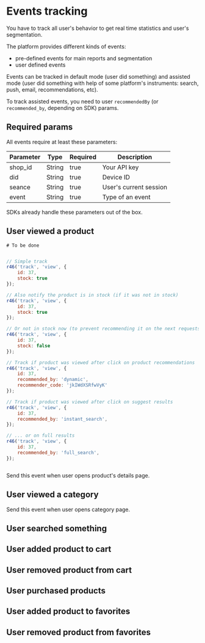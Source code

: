 # Events tracking

You have to track all user's behavior to get real time statistics and user's segmentation.

The platform provides different kinds of events:

- pre-defined events for main reports and segmentation
- user defined events

Events can be tracked in default mode (user did something) and assisted mode (user did something with help of some platform's instruments: search, push, email, recommendations, etc).

To track assisted events, you need to user `recommendedBy` (or `recommended_by`, depending on SDK) params.

## Required params

All events require at least these parameters:

Parameter | Type | Required | Description
--------- | ------- | -------  | -----------
shop_id | String | true | Your API key
did | String | true | Device ID
seance | String | true | User's current session
event | String | true | Type of an event

SDKs already handle these parameters out of the box. 

## User viewed a product

```shell
# To be done
```

```javascript

// Simple track
r46('track', 'view', {
    id: 37,
    stock: true
});

// Also notify the product is in stock (if it was not in stock)
r46('track', 'view', {
    id: 37,
    stock: true
});

// Or not in stock now (to prevent recommending it on the next requests)
r46('track', 'view', {
    id: 37,
    stock: false
});

// Track if product was viewed after click on product recommendations  
r46('track', 'view', {
    id: 37,
    recommended_by: 'dynamic',
    recommender_code: 'jkIWdXSRfwVyK'
});

// Track if product was viewed after click on suggest results  
r46('track', 'view', {
    id: 37,
    recommended_by: 'instant_search',
});

// ... or on full results  
r46('track', 'view', {
    id: 37,
    recommended_by: 'full_search',
});

```

```swift

```

Send this event when user opens product's details page.



## User viewed a category

Send this event when user opens category page.



## User searched something
## User added product to cart
## User removed product from cart
## User purchased products 
## User added product to favorites 
## User removed product from favorites 
